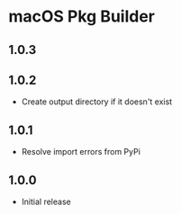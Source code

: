 # macOS Pkg Builder

## 1.0.3

## 1.0.2
- Create output directory if it doesn't exist

## 1.0.1
- Resolve import errors from PyPi

## 1.0.0
- Initial release
